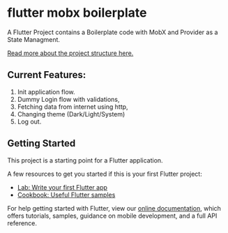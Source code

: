 # flutter mobx boilerplate

A Flutter Project contains a Boilerplate code with MobX and Provider as a State Managment.

[Read more about the project structure here.](https://github.com/ibhavikmakwana/flutter_mobx_boilerplate/wiki/Project-Packaging-structure)


## Current Features:

1. Init application flow.
2. Dummy Login flow with validations,
3. Fetching data from internet using http,
4. Changing theme (Dark/Light/System)
5. Log out.

## Getting Started

This project is a starting point for a Flutter application.

A few resources to get you started if this is your first Flutter project:

- [Lab: Write your first Flutter app](https://flutter.dev/docs/get-started/codelab)
- [Cookbook: Useful Flutter samples](https://flutter.dev/docs/cookbook)

For help getting started with Flutter, view our
[online documentation](https://flutter.dev/docs), which offers tutorials,
samples, guidance on mobile development, and a full API reference.
